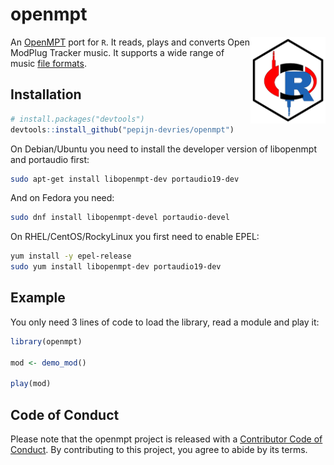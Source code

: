 
# openmpt

<!-- badges: start -->
<!-- TODO add when system-requirements are available in workflow
[![R-CMD-check](https://github.com/pepijn-devries/openmpt/actions/workflows/R-CMD-check.yaml/badge.svg)](https://github.com/pepijn-devries/openmpt/actions/workflows/R-CMD-check.yaml)
-->
<!-- badges: end -->

<img src="man/figures/logo.svg" align="right" height="139" copyright="cc-sa" alt="logo" class="pkgdown-hide" />

An [OpenMPT](https://www.openmpt.org) port for `R`. It reads, plays and
converts Open ModPlug Tracker music. It supports a wide range of music
[file formats](https://wiki.openmpt.org/Manual:_Module_formats).

## Installation

<!-- TODO check if installation works with r-system-requirements-->

``` r
# install.packages("devtools")
devtools::install_github("pepijn-devries/openmpt")
```

On Debian/Ubuntu you need to install the developer version of libopenmpt
and portaudio first:

``` sh
sudo apt-get install libopenmpt-dev portaudio19-dev
```

And on Fedora you need:

``` sh
sudo dnf install libopenmpt-devel portaudio-devel
```

On RHEL/CentOS/RockyLinux you first need to enable EPEL:

``` sh
yum install -y epel-release
sudo yum install libopenmpt-dev portaudio19-dev
```

## Example

You only need 3 lines of code to load the library, read a module and
play it:

``` r
library(openmpt)

mod <- demo_mod()

play(mod)
```

## Code of Conduct

Please note that the openmpt project is released with a [Contributor
Code of
Conduct](https://contributor-covenant.org/version/2/1/CODE_OF_CONDUCT.html).
By contributing to this project, you agree to abide by its terms.
